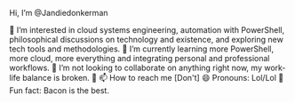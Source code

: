 Hi, I’m @Jandiedonkerman

👀 I’m interested in cloud systems engineering, automation with PowerShell, philosophical discussions on technology and existence, and exploring new tech tools and methodologies.
🌱 I’m currently learning more PowerShell, more cloud, more everything and integrating personal and professional workflows.
💞️ I’m not looking to collaborate on anything right now, my work-life balance is broken. 🤣
📫 How to reach me [Don't]
😄 Pronouns: Lol/Lol
🥓 Fun fact: Bacon is the best. 

<!---
Jandiedonkderman/Jandiedonkderman is a ✨ special ✨ repository because its `README.md` (this file) appears on your GitHub profile.
You can click the Preview link to take a look at your changes.
--->
